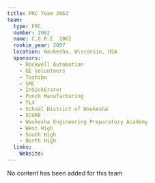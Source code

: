```yaml
---
title: FRC Team 2062
team:
  type: FRC
  number: 2062
  name: C.O.R.E  2062
  rookie_year: 2007
  location: Waukesha, Wisconsin, USA
  sponsors:
    - Rockwell Automation
    - GE Volunteers
    - Toshiba
    - SMC
    - InSinkErator
    - Punch Manufacturing
    - TLX
    - School District of Waukesha
    - SCORE
    - Waukesha Engineering Preparatory Academy
    - West High
    - South High
    - North High
  links:
    Website: 
---
```

No content has been added for this team